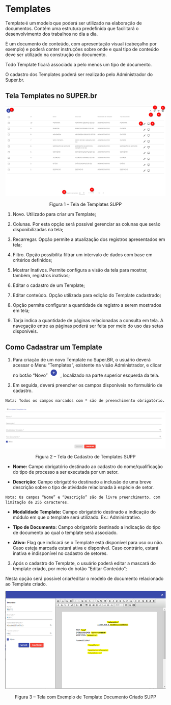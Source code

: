 # Templates

Template é um modelo que poderá ser utilizado na elaboração de documentos. Contém uma estrutura predefinida que facilitará o desenvolvimento dos trabalhos no dia a dia. 

É um documento de conteúdo, com apresentação visual (cabeçalho por exemplo) e poderá conter instruções sobre onde e qual tipo de conteúdo deve ser utilizado na construção do documento. 

Todo Template ficará associado a pelo menos um tipo de documento. 

O cadastro dos Templates poderá ser realizado pelo Administrador do Super.br. 
 

## Tela Templates no SUPER.br 


<img src="../../_static/images/Templates - Tela Principal.png"/>
<p style="text-align: center;">Figura 1 – Tela de Templates SUPP</p> 
 

1) Novo. Utilizado para criar um Template; 

2) Colunas. Por esta opção será possível gerenciar as colunas que serão disponibilizadas na tela; 

3) Recarregar. Opção permite a atualização dos registros apresentados em tela;

4) Filtro. Opção possibilita filtrar um intervalo de dados com base em critérios definidos; 

5) Mostrar Inativos. Permite configura a visão da tela para mostrar, também, registros inativos;

6) Editar o cadastro de um Template; 

7) Editar conteúdo. Opção utilizada para edição do Template cadastrado;

8) Opção permite configurar a quantidade de registro a serem mostrados em tela;

9) Tarja indica a quantidade de páginas relacionadas a consulta em tela. A navegação entre as páginas poderá ser feita por meio do uso das setas disponíveis. 
 

## Como Cadastrar um Template 
 
1. Para criação de um novo Template no Super.BR, o usuário deverá acessar o Menu “Templates”, existente na visão Administrador, e clicar no botão “Novo” <img src="../../_static/images/Botão de Inclusão (+).png" alt="Botão de Inclusão (+)" style="zoom: 50%;" /> , localizado na parte superior esquerda da tela. 
 

2. Em seguida, deverá preencher os campos disponíveis no formulário de cadastro.

```{note}
Nota: Todos os campos marcados com * são de preenchimento obrigatório. 
```
 
<img src="../../_static/images/Templates - Tela com a Lista de Campos.png"/>
<p style="text-align: center;">Figura 2 – Tela de Cadastro de Templates SUPP</p> 

* **Nome:** Campo obrigatório destinado ao cadastro do nome/qualificação do tipo de processo a ser executada por um setor. 

* **Descrição:** Campo obrigatório destinado a inclusão de uma breve descrição sobre o tipo de atividade relacionada à espécie de setor. 

```{note}
Nota: Os campos “Nome” e “Descrição” são de livre preenchimento, com limitação de 255 caracteres. 
```

* **Modalidade Template:** Campo obrigatório destinado a indicação do módulo em que o template será utilizado. Ex.: Administrativo. 

* **Tipo de Documento:** Campo obrigatório destinado a indicação do tipo de documento ao qual o template será associado. 

* **Ativo:** Flag que indicará se o Template está disponível para uso ou não. Caso esteja marcada estará ativa e disponível. Caso contrário, estará inativa e indisponível no cadastro de setores. 
 
3. Após o cadastro do Template, o usuário poderá editar a mascará do template criado, por meio do botão “Editar Conteúdo”;

Nesta opção será possível criar/editar o modelo de documento relacionado ao Template criado. 


<img src="../../_static/images/Templates - Tela de exemplo de documento.png"/>
<p style="text-align: center;">Figura 3 – Tela com Exemplo de Template Documento Criado SUPP</p> 

